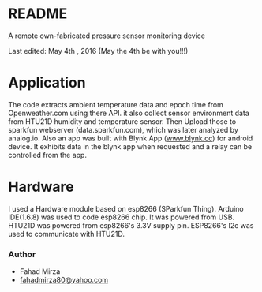 # README #

A remote own-fabricated pressure sensor monitoring device
 
Last edited: May 4th , 2016 (May the 4th be with you!!!)

# Application #
  The code extracts ambient temperature data and epoch time from Openweather.com using there API.
  it also collect sensor environment data from HTU21D humidity and temperature sensor.
  Then Upload those to sparkfun webserver (data.sparkfun.com), which was later analyzed by analog.io.
  Also an app was built with Blynk App (www.blynk.cc) for android device.
  It exhibits data in the blynk app when requested and a relay can be controlled from the app. 

# Hardware #
  I used a Hardware module based on esp8266 (SParkfun Thing). Arduino IDE(1.6.8) was used to code esp8266 chip.
  It was powered from USB. HTU21D was powered from esp8266's 3.3V supply pin. 
  ESP8266's I2c was used to communicate with HTU21D.


### Author ###

* Fahad Mirza
* fahadmirza80@yahoo.com